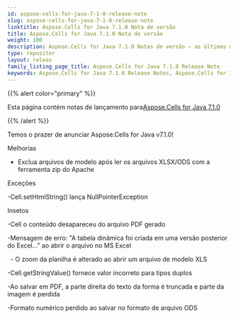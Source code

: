 ```yaml
---
id: aspose-cells-for-java-7-1-0-release-note
slug: aspose-cells-for-java-7-1-0-release-note
linktitle: Aspose.Cells for Java 7.1.0 Nota de versão
title: Aspose.Cells for Java 7.1.0 Nota de versão
weight: 100
description: Aspose.Cells for Java 7.1.0 Notas de versão – as últimas melhorias, novos recursos e correções
type: repositor
layout: releas
family_listing_page_title: Aspose.Cells for Java 7.1.0 Release Note
keywords: Aspose.Cells for Java 7.1.0 Release Notes, Aspose.Cells for Java 7.1.0 updates and fixe
---
```

{{% alert color="primary" %}} 

 Esta página contém notas de lançamento para[Aspose.Cells for Java 7.1.0](https://releases.aspose.com/cells/java/new-releases/aspose.cells-for-java-7.1.0/)

{{% /alert %}} 

 Temos o prazer de anunciar Aspose.Cells for Java v7.1.0!

 Melhorias

- Exclua arquivos de modelo após ler os arquivos XLSX/ODS com a ferramenta zip do Apache

 Exceções

 -Cell.setHtmlString() lança NullPointerException

Insetos

 -Cell o conteúdo desapareceu do arquivo PDF gerado

 -Mensagem de erro: "A tabela dinâmica foi criada em uma versão posterior do Excel…" ao abrir o arquivo no MS Excel

` `- O zoom da planilha é alterado ao abrir um arquivo de modelo XLS

 -Cell.getStringValue() fornece valor incorreto para tipos duplos

 -Ao salvar em PDF, a parte direita do texto da forma é truncada e parte da imagem é perdida

 -Formato numérico perdido ao salvar no formato de arquivo ODS
